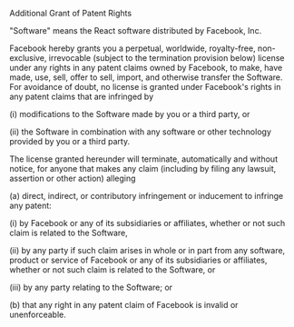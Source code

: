 Additional Grant of Patent Rights

"Software" means the React software distributed by Facebook, Inc.

Facebook hereby grants you a perpetual, worldwide, royalty-free, non-exclusive, irrevocable (subject to the termination provision below) license under any rights in any patent claims owned by Facebook, to make, have made, use, sell, offer to sell, import, and otherwise transfer the Software. For avoidance of doubt, no license is granted under Facebook's rights in any patent claims that are infringed by

(i) modifications to the Software made by you or a third party, or

(ii) the Software in combination with any software or other technology provided by you or a third party.

The license granted hereunder will terminate, automatically and without notice, for anyone that makes any claim (including by filing any lawsuit, assertion or other action) alleging 

(a) direct, indirect, or contributory infringement or inducement to infringe any patent:

(i) by Facebook or any of its subsidiaries or affiliates, whether or not such claim is related to the Software,

(ii) by any party if such claim arises in whole or in part from any software, product or service of Facebook or any of its subsidiaries or affiliates, whether or not such claim is related to the Software, or

(iii) by any party relating to the Software; or

(b) that any right in any patent claim of Facebook is invalid or unenforceable.
